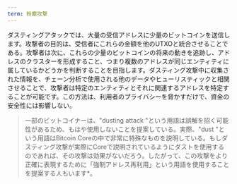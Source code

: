 ```yaml
---
term: 粉塵攻撃
---
```

ダスティングアタックでは、大量の受信アドレスに少量のビットコインを送信します。攻撃者の目的は、受信者にこれらの金額を他のUTXOと統合させることである。攻撃者は次に、これらの少量のビットコインの将来の動きを追跡し、アドレスのクラスターを形成すること、つまり複数のアドレスが同じエンティティに属しているかどうかを判断することを目指します。ダスティング攻撃中に収集された情報を、チェーン分析で使用される他のデータやヒューリスティックと相関させることで、攻撃者は特定のエンティティとそれに関連するアドレスを特定することが可能です。この方法は、利用者のプライバシーを脅かすだけで、資金の安全性には影響しない。

> 一部のビットコイナーは、"dusting attack "という用語は誤解を招く可能性があるため、もはや使用しないことを提案している。実際、"dust "という用語はBitcoin Coreの中で非常に特殊なものを説明している。もしダスティング攻撃が実際にCoreで説明されているようにダストを使用するのであれば、その攻撃は効果がないだろう。したがって、この攻撃をより正確に表現するために「強制アドレス再利用」という用語を使用することを提案する人もいます*。